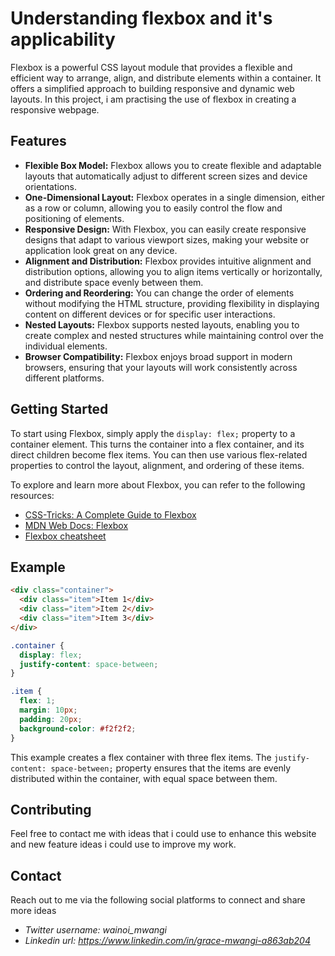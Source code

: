 # Understanding flexbox and it's applicability

Flexbox is a powerful CSS layout module that provides a flexible and efficient way to arrange, align, and distribute elements within a container. It offers a simplified approach to building responsive and dynamic web layouts.
In this project, i am practising the use of flexbox in creating a responsive webpage.

## Features

- **Flexible Box Model:** Flexbox allows you to create flexible and adaptable layouts that automatically adjust to different screen sizes and device orientations.
- **One-Dimensional Layout:** Flexbox operates in a single dimension, either as a row or column, allowing you to easily control the flow and positioning of elements.
- **Responsive Design:** With Flexbox, you can easily create responsive designs that adapt to various viewport sizes, making your website or application look great on any device.
- **Alignment and Distribution:** Flexbox provides intuitive alignment and distribution options, allowing you to align items vertically or horizontally, and distribute space evenly between them.
- **Ordering and Reordering:** You can change the order of elements without modifying the HTML structure, providing flexibility in displaying content on different devices or for specific user interactions.
- **Nested Layouts:** Flexbox supports nested layouts, enabling you to create complex and nested structures while maintaining control over the individual elements.
- **Browser Compatibility:** Flexbox enjoys broad support in modern browsers, ensuring that your layouts will work consistently across different platforms.

## Getting Started

To start using Flexbox, simply apply the `display: flex;` property to a container element. This turns the container into a flex container, and its direct children become flex items. You can then use various flex-related properties to control the layout, alignment, and ordering of these items.

To explore and learn more about Flexbox, you can refer to the following resources:

- [CSS-Tricks: A Complete Guide to Flexbox](https://css-tricks.com/snippets/css/a-guide-to-flexbox/)
- [MDN Web Docs: Flexbox](https://developer.mozilla.org/en-US/docs/Learn/CSS/CSS_layout/Flexbox)
- [Flexbox cheatsheet](https://intranet.alxswe.com/rltoken/o3PJNSz-zpny2tFVsM26cg)

## Example

```html
<div class="container">
  <div class="item">Item 1</div>
  <div class="item">Item 2</div>
  <div class="item">Item 3</div>
</div>
```

```css
.container {
  display: flex;
  justify-content: space-between;
}

.item {
  flex: 1;
  margin: 10px;
  padding: 20px;
  background-color: #f2f2f2;
}
```

This example creates a flex container with three flex items. The `justify-content: space-between;` property ensures that the items are evenly distributed within the container, with equal space between them.

## Contributing

Feel free to contact me with ideas that i could use to enhance this website and new feature ideas i could use to improve my work.

## Contact
Reach out to me via the following social platforms to connect and share more ideas
- *Twitter username: wainoi_mwangi*
- *Linkedin url: https://www.linkedin.com/in/grace-mwangi-a863ab204*